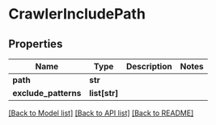 # CrawlerIncludePath

## Properties
Name | Type | Description | Notes
------------ | ------------- | ------------- | -------------
**path** | **str** |  | 
**exclude_patterns** | **list[str]** |  | 

[[Back to Model list]](../README.md#documentation-for-models) [[Back to API list]](../README.md#documentation-for-api-endpoints) [[Back to README]](../README.md)

